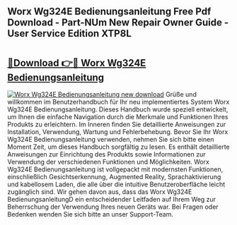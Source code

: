## Worx Wg324E Bedienungsanleitung Free Pdf Download - Part-NUm New Repair Owner Guide - User Service Edition XTP8L

# <h2><a href="http://df5utz.blite.top/?on=Worx+Wg324E+Bedienungsanleitung">🔗Download 👉🔴 Worx Wg324E Bedienungsanleitung</a></h2>

[![Worx Wg324E Bedienungsanleitung new download](https://i.imgur.com/lujVjoI.png)](http://df5utz.blite.top/?on=Worx+Wg324E+Bedienungsanleitung)
Grüße und willkommen im Benutzerhandbuch für Ihr neu implementiertes System Worx Wg324E Bedienungsanleitung. Dieses Handbuch wurde speziell entwickelt, um Ihnen die einfache Navigation durch die Merkmale und Funktionen Ihres Produkts zu erleichtern. Im Inneren finden Sie detaillierte Anweisungen zur Installation, Verwendung, Wartung und Fehlerbehebung. Bevor Sie Ihr Worx Wg324E Bedienungsanleitung verwenden, nehmen Sie sich bitte einen Moment Zeit, um dieses Handbuch sorgfältig zu lesen. Es enthält detaillierte Anweisungen zur Einrichtung des Produkts sowie Informationen zur Verwendung der verschiedenen Funktionen und Möglichkeiten. Worx Wg324E Bedienungsanleitung ist vollgepackt mit modernsten Funktionen, einschließlich Gesichtserkennung, Augmented Reality, Sprachaktivierung und kabellosem Laden, die alle über die intuitive Benutzeroberfläche leicht zugänglich sind. Wir gehen davon aus, dass das Worx Wg324E BedienungsanleitungD ein entscheidender Leitfaden auf Ihrem Weg zur Beherrschung der Verwendung Ihres neuen Geräts war. Bei Fragen oder Bedenken wenden Sie sich bitte an unser Support-Team.
